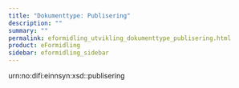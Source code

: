 ```yaml
---
title: "Dokumenttype: Publisering"
description: ""
summary: ""
permalink: eformidling_utvikling_dokumenttype_publisering.html
product: eFormidling
sidebar: eformidling_sidebar
---
```


urn:no:difi:einnsyn:xsd::publisering
